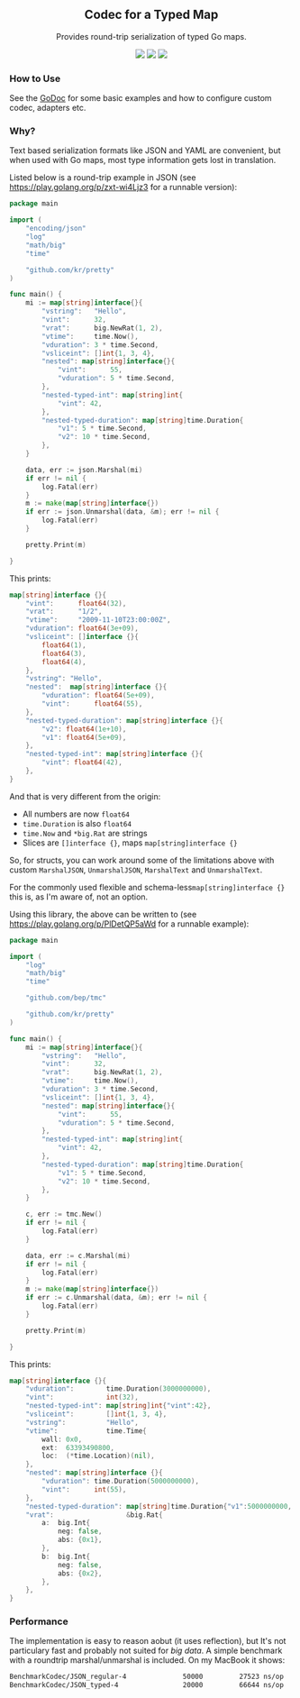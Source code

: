 <h2 align="center">Codec for a Typed Map</h2>
<p align="center">Provides round-trip serialization of typed Go maps.<p>
<p align="center"><a href="https://godoc.org/github.com/bep/tmc"><img src="https://godoc.org/github.com/bep/tmc?status.svg" /></a>
<a href="https://goreportcard.com/report/github.com/bep/tmc"><img src="https://goreportcard.com/badge/github.com/bep/tmc" /></a>
<a href="https://github.com/bep/tmc/actions"><img src="https://action-badges.now.sh/bep/tmc?workflow=test" /></a></p>


### How to Use

See the [GoDoc](https://godoc.org/github.com/bep/tmc) for some basic examples and how to configure custom codec, adapters etc.

### Why?

Text based serialization formats like JSON and YAML are convenient, but when used with Go maps, most type information gets lost in translation.

Listed below is a round-trip example in JSON (see https://play.golang.org/p/zxt-wi4Ljz3 for a runnable version):

```go
package main

import (
	"encoding/json"
	"log"
	"math/big"
	"time"

	"github.com/kr/pretty"
)

func main() {
	mi := map[string]interface{}{
		"vstring":   "Hello",
		"vint":      32,
		"vrat":      big.NewRat(1, 2),
		"vtime":     time.Now(),
		"vduration": 3 * time.Second,
		"vsliceint": []int{1, 3, 4},
		"nested": map[string]interface{}{
			"vint":      55,
			"vduration": 5 * time.Second,
		},
		"nested-typed-int": map[string]int{
			"vint": 42,
		},
		"nested-typed-duration": map[string]time.Duration{
			"v1": 5 * time.Second,
			"v2": 10 * time.Second,
		},
	}

	data, err := json.Marshal(mi)
	if err != nil {
		log.Fatal(err)
	}
	m := make(map[string]interface{})
	if err := json.Unmarshal(data, &m); err != nil {
		log.Fatal(err)
	}

	pretty.Print(m)

}
```

This prints:

```go
map[string]interface {}{
    "vint":      float64(32),
    "vrat":      "1/2",
    "vtime":     "2009-11-10T23:00:00Z",
    "vduration": float64(3e+09),
    "vsliceint": []interface {}{
        float64(1),
        float64(3),
        float64(4),
    },
    "vstring": "Hello",
    "nested":  map[string]interface {}{
        "vduration": float64(5e+09),
        "vint":      float64(55),
    },
    "nested-typed-duration": map[string]interface {}{
        "v2": float64(1e+10),
        "v1": float64(5e+09),
    },
    "nested-typed-int": map[string]interface {}{
        "vint": float64(42),
    },
}
```

And that is very different from the origin:

* All numbers are now `float64`
* `time.Duration` is also `float64`
* `time.Now` and `*big.Rat` are strings
* Slices are `[]interface {}`, maps `map[string]interface {}`

So, for structs, you can work around some of the limitations above with custom `MarshalJSON`, `UnmarshalJSON`, `MarshalText` and `UnmarshalText`. 

For the commonly used flexible and schema-less`map[string]interface {}` this is, as I'm aware of, not an option.

Using this library, the above can be written to (see https://play.golang.org/p/PlDetQP5aWd for a runnable example):

```go
package main

import (
	"log"
	"math/big"
	"time"

	"github.com/bep/tmc"

	"github.com/kr/pretty"
)

func main() {
	mi := map[string]interface{}{
		"vstring":   "Hello",
		"vint":      32,
		"vrat":      big.NewRat(1, 2),
		"vtime":     time.Now(),
		"vduration": 3 * time.Second,
		"vsliceint": []int{1, 3, 4},
		"nested": map[string]interface{}{
			"vint":      55,
			"vduration": 5 * time.Second,
		},
		"nested-typed-int": map[string]int{
			"vint": 42,
		},
		"nested-typed-duration": map[string]time.Duration{
			"v1": 5 * time.Second,
			"v2": 10 * time.Second,
		},
	}

	c, err := tmc.New()
	if err != nil {
		log.Fatal(err)
	}

	data, err := c.Marshal(mi)
	if err != nil {
		log.Fatal(err)
	}
	m := make(map[string]interface{})
	if err := c.Unmarshal(data, &m); err != nil {
		log.Fatal(err)
	}

	pretty.Print(m)

}
```

This prints:

```go
map[string]interface {}{
    "vduration":        time.Duration(3000000000),
    "vint":             int(32),
    "nested-typed-int": map[string]int{"vint":42},
    "vsliceint":        []int{1, 3, 4},
    "vstring":          "Hello",
    "vtime":            time.Time{
        wall: 0x0,
        ext:  63393490800,
        loc:  (*time.Location)(nil),
    },
    "nested": map[string]interface {}{
        "vduration": time.Duration(5000000000),
        "vint":      int(55),
    },
    "nested-typed-duration": map[string]time.Duration{"v1":5000000000, "v2":10000000000},
    "vrat":                  &big.Rat{
        a:  big.Int{
            neg: false,
            abs: {0x1},
        },
        b:  big.Int{
            neg: false,
            abs: {0x2},
        },
    },
}
```


### Performance

The implementation is easy to reason aobut (it uses reflection), but It's not particulary fast and probably not suited for _big data_. A simple benchmark with a roundtrip marshal/unmarshal is included. On my MacBook it shows:

```bash
BenchmarkCodec/JSON_regular-4         	   50000	     27523 ns/op	    6742 B/op	     171 allocs/op
BenchmarkCodec/JSON_typed-4           	   20000	     66644 ns/op	   16234 B/op	     411 allocs/op
```
